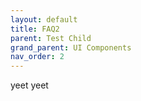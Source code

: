 ```yaml
---
layout: default
title: FAQ2
parent: Test Child
grand_parent: UI Components
nav_order: 2
---
```


yeet yeet&nbsp;

&nbsp;